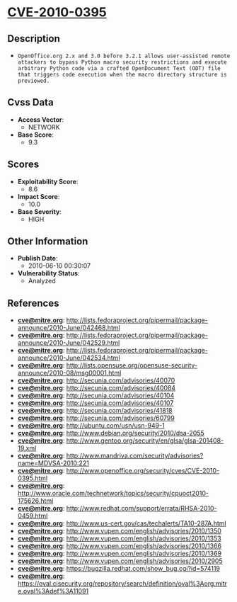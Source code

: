 
# [CVE-2010-0395](https://cve.mitre.org/cgi-bin/cvename.cgi?name=CVE-2010-0395)

## Description

- `OpenOffice.org 2.x and 3.0 before 3.2.1 allows user-assisted remote attackers to bypass Python macro security restrictions and execute arbitrary Python code via a crafted OpenDocument Text (ODT) file that triggers code execution when the macro directory structure is previewed.`

## Cvss Data

- **Access Vector**:
  - NETWORK
- **Base Score**:
  - 9.3

## Scores

- **Exploitability Score**:
  - 8.6
- **Impact Score**:
  - 10.0
- **Base Severity**:
  - HIGH

## Other Information

- **Publish Date**:
  - 2010-06-10 00:30:07
- **Vulnerability Status**:
  - Analyzed

## References

- **cve@mitre.org**: http://lists.fedoraproject.org/pipermail/package-announce/2010-June/042468.html
- **cve@mitre.org**: http://lists.fedoraproject.org/pipermail/package-announce/2010-June/042529.html
- **cve@mitre.org**: http://lists.fedoraproject.org/pipermail/package-announce/2010-June/042534.html
- **cve@mitre.org**: http://lists.opensuse.org/opensuse-security-announce/2010-08/msg00001.html
- **cve@mitre.org**: http://secunia.com/advisories/40070
- **cve@mitre.org**: http://secunia.com/advisories/40084
- **cve@mitre.org**: http://secunia.com/advisories/40104
- **cve@mitre.org**: http://secunia.com/advisories/40107
- **cve@mitre.org**: http://secunia.com/advisories/41818
- **cve@mitre.org**: http://secunia.com/advisories/60799
- **cve@mitre.org**: http://ubuntu.com/usn/usn-949-1
- **cve@mitre.org**: http://www.debian.org/security/2010/dsa-2055
- **cve@mitre.org**: http://www.gentoo.org/security/en/glsa/glsa-201408-19.xml
- **cve@mitre.org**: http://www.mandriva.com/security/advisories?name=MDVSA-2010:221
- **cve@mitre.org**: http://www.openoffice.org/security/cves/CVE-2010-0395.html
- **cve@mitre.org**: http://www.oracle.com/technetwork/topics/security/cpuoct2010-175626.html
- **cve@mitre.org**: http://www.redhat.com/support/errata/RHSA-2010-0459.html
- **cve@mitre.org**: http://www.us-cert.gov/cas/techalerts/TA10-287A.html
- **cve@mitre.org**: http://www.vupen.com/english/advisories/2010/1350
- **cve@mitre.org**: http://www.vupen.com/english/advisories/2010/1353
- **cve@mitre.org**: http://www.vupen.com/english/advisories/2010/1366
- **cve@mitre.org**: http://www.vupen.com/english/advisories/2010/1369
- **cve@mitre.org**: http://www.vupen.com/english/advisories/2010/2905
- **cve@mitre.org**: https://bugzilla.redhat.com/show_bug.cgi?id=574119
- **cve@mitre.org**: https://oval.cisecurity.org/repository/search/definition/oval%3Aorg.mitre.oval%3Adef%3A11091
